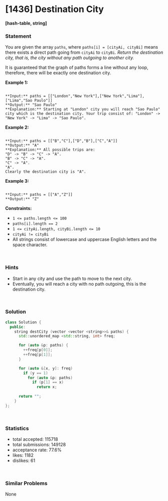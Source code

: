 # [1436] Destination City

**[hash-table, string]**

### Statement

You are given the array `paths`, where `paths[i] = [cityAi, cityBi]` means there exists a direct path going from `cityAi` to `cityBi`. *Return the destination city, that is, the city without any path outgoing to another city.*

It is guaranteed that the graph of paths forms a line without any loop, therefore, there will be exactly one destination city.


**Example 1:**

```

**Input:** paths = [["London","New York"],["New York","Lima"],["Lima","Sao Paulo"]]
**Output:** "Sao Paulo" 
**Explanation:** Starting at "London" city you will reach "Sao Paulo" city which is the destination city. Your trip consist of: "London" -> "New York" -> "Lima" -> "Sao Paulo".

```

**Example 2:**

```

**Input:** paths = [["B","C"],["D","B"],["C","A"]]
**Output:** "A"
**Explanation:** All possible trips are:
"D" -> "B" -> "C" -> "A".
"B" -> "C" -> "A".
"C" -> "A".
"A".
Clearly the destination city is "A".

```

**Example 3:**

```

**Input:** paths = [["A","Z"]]
**Output:** "Z"

```

**Constraints:**
* `1 <= paths.length <= 100`
* `paths[i].length == 2`
* `1 <= cityAi.length, cityBi.length <= 10`
* `cityAi != cityBi`
* All strings consist of lowercase and uppercase English letters and the space character.


<br>

### Hints

- Start in any city and use the path to move to the next city.
- Eventually, you will reach a city with no path outgoing, this is the destination city.

<br>

### Solution

```cpp
class Solution {
  public:
    string destCity (vector <vector <string>>& paths) {
      std::unordered_map <std::string, int> freq;

      for (auto &p: paths) {
        ++freq[p[0]];
        ++freq[p[1]];
      }

      for (auto &[x, y]: freq)
        if (y == 1)
          for (auto &p: paths)
            if (p[1] == x)
              return x;
      
      return "";
    }
};
```

<br>

### Statistics

- total accepted: 115718
- total submissions: 149128
- acceptance rate: 77.6%
- likes: 1182
- dislikes: 61

<br>

### Similar Problems

None
